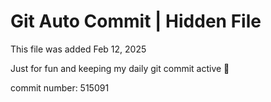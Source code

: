 # Git Auto Commit | Hidden File

This file was added Feb 12, 2025

Just for fun and keeping my daily git commit active 🤪

commit number: 515091
